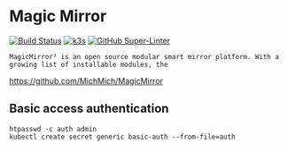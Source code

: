 # Magic Mirror

[![Build Status](https://jenkins.tino.sh/buildStatus/icon?job=k8s.magic.mirror%2Fmaster)](https://jenkins.tino.sh/job/k8s.magic.mirror/job/master/)
[![k3s](https://img.shields.io/badge/run%20on%20-Raspberry%20Pi-red)](https://github.com/tinoschroeter/k8s.homelab)
[![GitHub Super-Linter](https://github.com/tinoschroeter/k8s.homelab/workflows/Lint%20Code%20Base/badge.svg)](https://github.com/tinoschroeter/k8s.magic.mirror/actions/workflows/linter.yml)


```
MagicMirror² is an open source modular smart mirror platform. With a growing list of installable modules, the
```

https://github.com/MichMich/MagicMirror


## Basic access authentication

```
htpasswd -c auth admin
kubectl create secret generic basic-auth --from-file=auth
```
